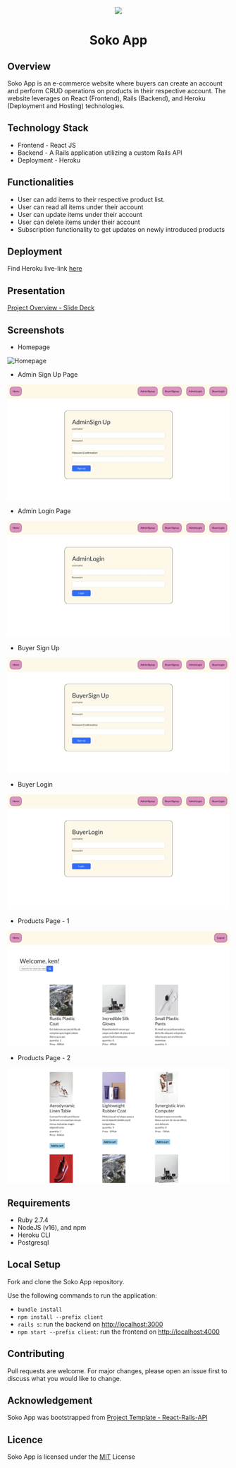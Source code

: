 <p align="center"><img src="https://img.icons8.com/stickers/344/online-shop.png" /></p>

<h1 align="center">Soko App</h1>

## Overview

Soko App is an e-commerce website where buyers can create an account and perform CRUD operations on products in their respective account. The website leverages on React (Frontend), Rails (Backend), and Heroku (Deployment and Hosting) technologies.

## Technology Stack
* Frontend - React JS 
* Backend - A Rails application utilizing a custom Rails API
* Deployment - Heroku
 
## Functionalities
 
* User can add items to their respective product list.
* User can read all items under their account
* User can update items under their account
* User can delete items under their account
* Subscription functionality to get updates on newly introduced products

## Deployment

Find Heroku live-link [here](https://soko-application.herokuapp.com/) 

## Presentation

[Project Overview - Slide Deck](https://docs.google.com/presentation/d/12Dd0pevvZlR2S3mSeqvxzefzKi2QgTSkQ0FJEc5J7O8/edit#slide=id.gc6f90357f_0_27)

## Screenshots
* Homepage

![Homepage](/client/public/homepage_soko_app.png)

* Admin Sign Up Page

![AdminSignUp](/client/public/admin_signup_page.png)

* Admin Login Page

![AdminLogin](/client/public/admin_login_page.png)

* Buyer Sign Up

![BuyerSignUp](/client/public/buyer_signup_page.png)

* Buyer Login

![BuyerLogin](/client/public/buyer_login_page.png)

* Products Page - 1

![ProductsPage1](/client/public/products_page_1.png)

* Products Page - 2

![ProductsPage2](/client/public/products_page_2.png)

## Requirements 

- Ruby 2.7.4
- NodeJS (v16), and npm
- Heroku CLI
- Postgresql

## Local Setup

Fork and clone the Soko App repository.

Use the following commands to run the application:
- `bundle install`
- `npm install --prefix client`
- `rails s`: run the backend on [http://localhost:3000](http://localhost:3000)
- `npm start --prefix client`: run the frontend on
  [http://localhost:4000](http://localhost:4000)

## Contributing

Pull requests are welcome. For major changes, please open an issue first to discuss what you would like to change.

## Acknowledgement

Soko App was bootstrapped from [Project Template - React-Rails-API](https://github.com/learn-co-curriculum/project-template-react-rails-api)

## Licence
Soko App is licensed under the <a href="https://choosealicense.com/licenses/mit/">MIT</a> License
